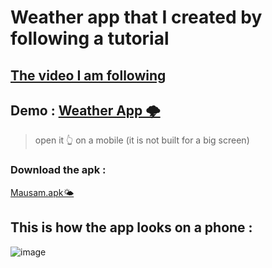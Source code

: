 # Weather app that I created by following a tutorial

<h2> <a href = "https://www.youtube.com/watch?v=CzRQ9mnmh44&ab_channel=RivaanRanawat" target="_blank"> The video I am following </a> </h2>

## Demo : [Weather App 🌩️](https://shishir3d.github.io/flutterWebApps/weatherApp/)
> open it 👆 on a mobile (it is not built for a big screen)

### Download the apk :
[Mausam.apk🌤️](https://github.com/Shishir3D/WeatherApp/blob/main/mausam.apk)

## This is how the app looks on a phone :

![image](https://github.com/user-attachments/assets/9baf2ac4-36c6-42f0-87a5-446b34145d39)

